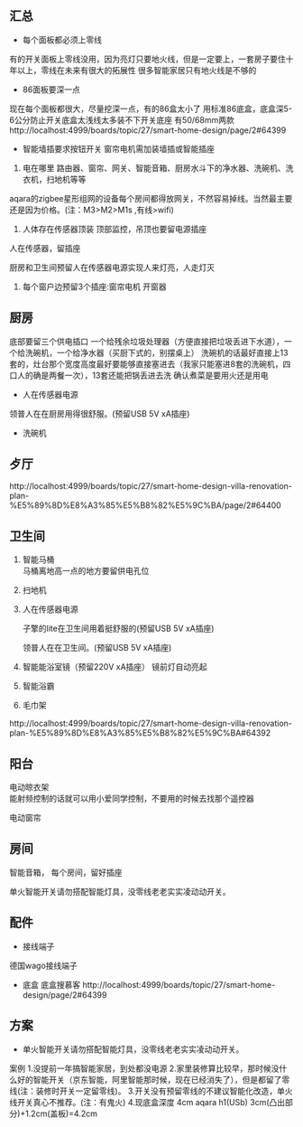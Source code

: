 ## 汇总
- 每个面板都必须上零线  

有的开关面板上零线没用，因为亮灯只要地火线，但是一定要上，一套房子要住十年以上，零线在未来有很大的拓展性  很多智能家居只有地火线是不够的

- 86面板要深一点  

现在每个面板都很大，尽量挖深一点，有的86盒太小了
用标准86底盒，底盒深5-6公分防止开关底盒太浅线太多装不下开关底座
有50/68mm两款
http://localhost:4999/boards/topic/27/smart-home-design/page/2#64399

- 智能墙插要求按钮开关
窗帘电机需加装墙插或智能插座

1. 电在哪里
路由器、窗帘、网关、智能音箱、厨房水斗下的净水器、洗碗机、洗衣机，扫地机等等

aqara的zigbee星形组网的设备每个房间都得放网关，不然容易掉线。当然最主要还是因为价格。(注：M3>M2>M1s  ,有线>wifi)

1. 人体存在传感器顶装
顶部监控，吊顶也要留电源插座

人在传感器，留插座

厨房和卫生间预留人在传感器电源实现人来灯亮，人走灯灭

1. 每个窗户边预留3个插座:窗帘电机 开窗器


## 厨房

底部要留三个供电插口  一个给残余垃圾处理器（方便直接把垃圾丢进下水道），一个给洗碗机，一个给净水器（买厨下式的，别摆桌上）  洗碗机的话最好直接上13套的，灶台那个宽度高度最好要能够直接塞进去（我家只能塞进8套的洗碗机，四口人的确是两餐一次），13套还能把锅丢进去洗
确认煮菜是要用火还是用电 

- 人在传感器电源

领普人在在厨房用得很舒服。(预留USB 5V xA插座)

- 洗碗机


## 歺厅
http://localhost:4999/boards/topic/27/smart-home-design-villa-renovation-plan-%E5%89%8D%E8%A3%85%E5%B8%82%E5%9C%BA/page/2#64400
  


## 卫生间

1. 智能马桶  
马桶离地高一点的地方要留供电孔位

1. 扫地机

1. 人在传感器电源

   子擎的lite在卫生间用着挺舒服的(预留USB 5V xA插座)

   领普人在在卫生间。(预留USB 5V xA插座)

1. 智能能浴室镜（预留220V xA插座） 镜前灯自动亮起

1. 智能浴霸 

1. 毛巾架


http://localhost:4999/boards/topic/27/smart-home-design-villa-renovation-plan-%E5%89%8D%E8%A3%85%E5%B8%82%E5%9C%BA#64392

## 阳台

电动晾衣架  
能射频控制的话就可以用小爱同学控制，不要用的时候去找那个遥控器

电动窗帘  

## 房间

智能音箱，
每个房间，留好插座

单火智能开关请勿搭配智能灯具，没零线老老实实凌动动开关。

## 配件
- 接线端子
  
德国wago接线端子

- 底盒
底盒搜慕客
http://localhost:4999/boards/topic/27/smart-home-design/page/2#64399

## 方案
- 单火智能开关请勿搭配智能灯具，没零线老老实实凌动动开关。


案例
1.没提前一年搞智能家居，到处都没电源
2.家里装修算比较早，那时候没什么好的智能开关（京东智能，阿里智能那时候，现在已经消失了），但是都留了零线(注：装修时开关一定留零线)。
3.开关没有预留零线的不建议智能化改造，单火线开关真心不推荐。(注：有鬼火)
4.现底盒深度 4cm aqara h1(USb)  3cm(凸出部分)+1.2cm(盖板)=4.2cm
